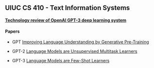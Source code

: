 ## UIUC CS 410 - Text Information Systems
#### [Technology review of OpenAI GPT-3 deep learning system](https://docs.google.com/document/d/1YGYZgXGcpiQBdCJni6pWmlBgxYHAiPtKwk7Bp5VAjys/edit?usp=sharing)

#### Papers
- GPT [Improving Language Understanding by Generative Pre-Training](./GPT_language_understanding_paper.pdf)

- GPT-2 [Language Models are Unsupervised Multitask Learners](./GPT2_language_models_are_unsupervised_multitask_learners.pdf)

- GPT-3 [Language Models are Few-Shot Learners](./GPT3_2005.14165.pdf)